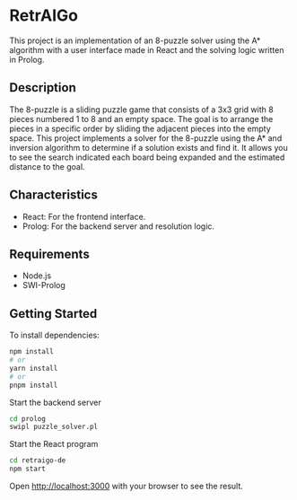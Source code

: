 # RetrAIGo
This project is an implementation of an 8-puzzle solver using the A* algorithm with a user interface made in React and the solving logic written in Prolog.

## Description
The 8-puzzle is a sliding puzzle game that consists of a 3x3 grid with 8 pieces numbered 1 to 8 and an empty space. The goal is to arrange the pieces in a specific order by sliding the adjacent pieces into the empty space. This project implements a solver for the 8-puzzle using the A* and inversion algorithm to determine if a solution exists and find it. It allows you to see the search indicated each board being expanded and the estimated distance to the goal.

## Characteristics
- React: For the frontend interface.
- Prolog: For the backend server and resolution logic.

## Requirements
- Node.js
- SWI-Prolog

## Getting Started
To install dependencies:
```bash
npm install
# or
yarn install
# or
pnpm install
```
Start the backend server
```bash
cd prolog
swipl puzzle_solver.pl
```

Start the React program
```bash
cd retraigo-de
npm start
```

Open [http://localhost:3000](http://localhost:3000) with your browser to see the result.
